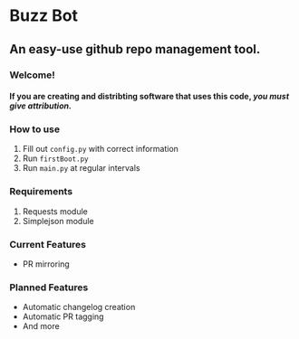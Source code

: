 # Buzz Bot
## An easy-use github repo management tool.


### Welcome!
#### If you are creating and distribting software that uses this code, ***you must give attribution.***
### How to use
1. Fill out `config.py` with correct information
2. Run `firstBoot.py`
3. Run `main.py` at regular intervals

### Requirements
1. Requests module
2. Simplejson module

### Current Features
- PR mirroring

### Planned Features
- Automatic changelog creation
- Automatic PR tagging
- And more
